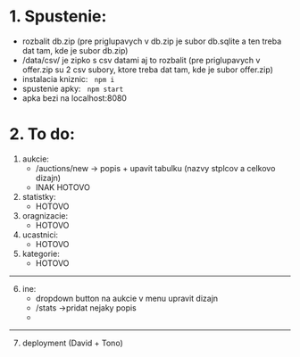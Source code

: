# 1. Spustenie:
 - rozbalit db.zip (pre priglupavych v db.zip je subor db.sqlite a ten treba dat tam, kde je subor db.zip)
 - /data/csv/ je zipko s csv datami aj to rozbalit (pre priglupavych v offer.zip su 2 csv subory, ktore treba dat tam, kde je subor offer.zip)
 - instalacia kniznic:
&nbsp; ```
       npm i
       ```
 - spustenie apky:
&nbsp; ```
       npm start
       ```
 - apka bezi na localhost:8080

# 2. To do:
1. aukcie:
    - /auctions/new -> popis + upavit tabulku (nazvy stplcov a celkovo dizajn)
    - INAK HOTOVO
2. statistky:
    - HOTOVO
3. oragnizacie:
   - HOTOVO
4. ucastnici:
    - HOTOVO
5. kategorie:
    - HOTOVO
---
6. ine:
    - dropdown button na aukcie v menu upravit dizajn
    - /stats ->pridat nejaky popis
    - 
---
7. deployment (David + Tono)
